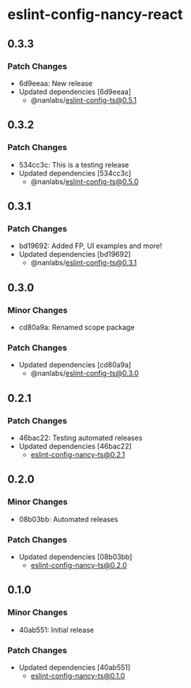 # eslint-config-nancy-react

## 0.3.3

### Patch Changes

- 6d9eeaa: New release
- Updated dependencies [6d9eeaa]
  - @nanlabs/eslint-config-ts@0.5.1

## 0.3.2

### Patch Changes

- 534cc3c: This is a testing release
- Updated dependencies [534cc3c]
  - @nanlabs/eslint-config-ts@0.5.0

## 0.3.1

### Patch Changes

- bd19692: Added FP, UI examples and more!
- Updated dependencies [bd19692]
  - @nanlabs/eslint-config-ts@0.3.1

## 0.3.0

### Minor Changes

- cd80a9a: Renamed scope package

### Patch Changes

- Updated dependencies [cd80a9a]
  - @nanlabs/eslint-config-ts@0.3.0

## 0.2.1

### Patch Changes

- 46bac22: Testing automated releases
- Updated dependencies [46bac22]
  - eslint-config-nancy-ts@0.2.1

## 0.2.0

### Minor Changes

- 08b03bb: Automated releases

### Patch Changes

- Updated dependencies [08b03bb]
  - eslint-config-nancy-ts@0.2.0

## 0.1.0

### Minor Changes

- 40ab551: Initial release

### Patch Changes

- Updated dependencies [40ab551]
  - eslint-config-nancy-ts@0.1.0
